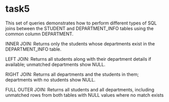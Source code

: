 # task5
This set of queries demonstrates how to perform different types of SQL joins between the STUDENT and DEPARTMENT_INFO tables using the common column DEPARTMENT.

INNER JOIN: Returns only the students whose departments exist in the DEPARTMENT_INFO table.

LEFT JOIN: Returns all students along with their department details if available; unmatched departments show NULL.

RIGHT JOIN: Returns all departments and the students in them; departments with no students show NULL.

FULL OUTER JOIN: Returns all students and all departments, including unmatched rows from both tables with NULL values where no match exists
